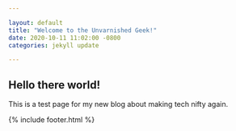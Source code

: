 ```yaml
---

layout: default
title: "Welcome to the Unvarnished Geek!"
date: 2020-10-11 11:02:00 -0800
categories: jekyll update

---
```


## Hello there world!

This is a test page for my new blog about making tech nifty again.

{% include footer.html %}
